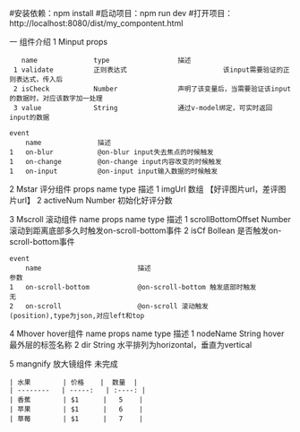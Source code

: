 #安装依赖：npm install
#启动项目：npm run dev
#打开项目：http://localhost:8080/dist/my_compontent.html

一 组件介绍
1  Minput
    props
    
       name              type                 描述
     1 validate          正则表达式                        该input需要验证的正则表达式，传入后
     2 isCheck           Number               声明了该变量后，当需要验证该input的数据时，对应该数字加一处理
     3 value             String               通过v-model绑定，可实时返回input的数据
     
    event
        name              描述
    1   on-blur			  @on-blur input失去焦点的时候触发
    1   on-change		  @on-change input内容改变的时候触发
    1   on-input		  @on-input input输入数据的时候触发



2  Mstar  评分组件
    props
       name              type                 描述
     1 imgUrl            数组                        	  【好评图片url，差评图片url】
     2 activeNum         Number               初始化好评分数




3  Mscroll   滚动组件
        name
    props
       name              	type                 描述
     1 scrollBottomOffset   Number               滚动到距离底部多久时触发on-scroll-bottom事件
     2 isCf           		Bollean              是否触发on-scroll-bottom事件
     
    event
        name              			描述											参数
    1   on-scroll-bottom		    @on-scroll-bottom 触发底部时触发				无
    2   on-scroll	  				@on-scroll 滚动触发							(position),type为json,对应left和top
    
    
4   Mhover   hover组件
        name
    props
       name              	type                 描述
     1 nodeName   			String               hover最外层的标签名称
     2 dir         			String               水平排列为horizontal，垂直为vertical
     
5   mangnify   放大镜组件   未完成
     
    
  	| 水果        | 价格    |  数量  |
    | --------   | -----:   | :----: |
    | 香蕉        | $1      |   5    |
    | 苹果        | $1      |   6    |
    | 草莓        | $1      |   7    |

   

   